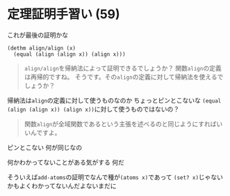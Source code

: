 # 定理証明手習い (59) 
これが最後の証明かな

```
(dethm align/align (x)
  (equal (align (align x)) (align x)))
```

> `align/align`を帰納法によって証明できるでしょうか？
> 関数`align`の定義は再帰的ですね。
> そうです。その`align`の定義に対して帰納法を使えるでしょうか？

帰納法は`align`の定義に対して使うものなのか
ちょっとピンとこないな
`(equal (align (align x)) (align x))`に対して使うものではないの？

> 関数`align`が全域関数であるという主張を述べるのと同じようにすればいいんですよ。

ピンとこない
何が同じなの

何かわかってないことがある気がする
何だ

そういえば`add-atoms`の証明でなんで種が`(atoms x)`であって
`(set? x)`じゃないかもよくわかってないんだよないまだに
